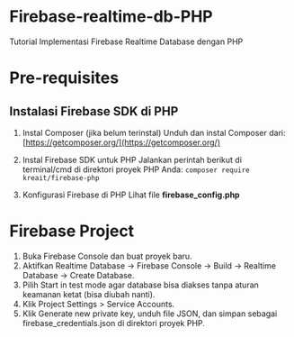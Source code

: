 # Firebase-realtime-db-PHP
Tutorial Implementasi Firebase Realtime Database dengan PHP

# Pre-requisites
## Instalasi Firebase SDK di PHP
1. Instal Composer (jika belum terinstal)
Unduh dan instal Composer dari: [https://getcomposer.org/](https://getcomposer.org/)

2. Instal Firebase SDK untuk PHP
Jalankan perintah berikut di terminal/cmd di direktori proyek PHP Anda: `composer require kreait/firebase-php`

3. Konfigurasi Firebase di PHP
Lihat file **firebase_config.php**

# Firebase Project
1. Buka Firebase Console dan buat proyek baru.
2. Aktifkan Realtime Database → Firebase Console → Build → Realtime Database → Create Database.
3. Pilih Start in test mode agar database bisa diakses tanpa aturan keamanan ketat (bisa diubah nanti).
4. Klik Project Settings > Service Accounts.
5. Klik Generate new private key, unduh file JSON, dan simpan sebagai firebase_credentials.json di direktori proyek PHP.
